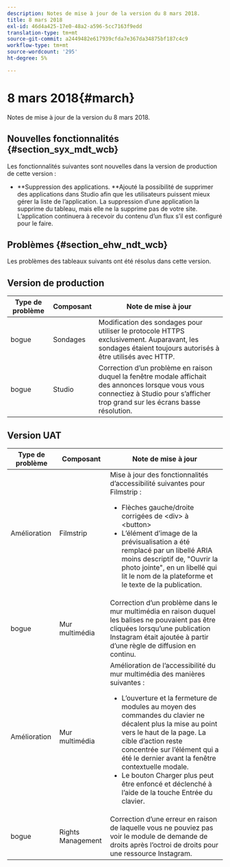 ```yaml
---
description: Notes de mise à jour de la version du 8 mars 2018.
title: 8 mars 2018
exl-id: 46d4a425-17e0-48a2-a596-5cc7163f9edd
translation-type: tm+mt
source-git-commit: a2449482e617939cfda7e367da34875bf187c4c9
workflow-type: tm+mt
source-wordcount: '295'
ht-degree: 5%

---
```


# 8 mars 2018{#march}

Notes de mise à jour de la version du 8 mars 2018.

## Nouvelles fonctionnalités {#section_syx_mdt_wcb}

Les fonctionnalités suivantes sont nouvelles dans la version de production de cette version :

* **Suppression des applications. **Ajouté la possibilité de supprimer des applications dans Studio afin que les utilisateurs puissent mieux gérer la liste de l’application. La suppression d’une application la supprime du tableau, mais elle ne la supprime pas de votre site. L’application continuera à recevoir du contenu d’un flux s’il est configuré pour le faire.

## Problèmes {#section_ehw_ndt_wcb}

Les problèmes des tableaux suivants ont été résolus dans cette version.

## Version de production

| **Type de problème** | **Composant** | **Note de mise à jour** |
|---|---|---|
| bogue | Sondages | Modification des sondages pour utiliser le protocole HTTPS exclusivement. Auparavant, les sondages étaient toujours autorisés à être utilisés avec HTTP. |
| bogue | Studio | Correction d’un problème en raison duquel la fenêtre modale affichait des annonces lorsque vous vous connectiez à Studio pour s’afficher trop grand sur les écrans basse résolution. |

## Version UAT

| Type de problème | Composant | Note de mise à jour |
|--- |--- |--- |
| Amélioration | Filmstrip | Mise à jour des fonctionnalités d’accessibilité suivantes pour Filmstrip : <br><ul><li>Flèches gauche/droite corrigées de &lt;div> à &lt;button> </li><li>L’élément d’image de la prévisualisation a été remplacé par un libellé ARIA moins descriptif de, &quot;Ouvrir la photo jointe&quot;, en un libellé qui lit le nom de la plateforme et le texte de la publication.</li></ul> |
| bogue | Mur multimédia | Correction d’un problème dans le mur multimédia en raison duquel les balises ne pouvaient pas être cliquées lorsqu’une publication Instagram était ajoutée à partir d’une règle de diffusion en continu. |
| Amélioration | Mur multimédia | Amélioration de l’accessibilité du mur multimédia des manières suivantes : <br><ul><li>L’ouverture et la fermeture de modules au moyen des commandes du clavier ne décalent plus la mise au point vers le haut de la page. La cible d’action reste concentrée sur l’élément qui a été le dernier avant la fenêtre contextuelle modale.</li><li>Le bouton Charger plus peut être enfoncé et déclenché à l’aide de la touche Entrée du clavier.</li></ul> |
| bogue | Rights Management | Correction d’une erreur en raison de laquelle vous ne pouviez pas voir le module de demande de droits après l’octroi de droits pour une ressource Instagram. |
